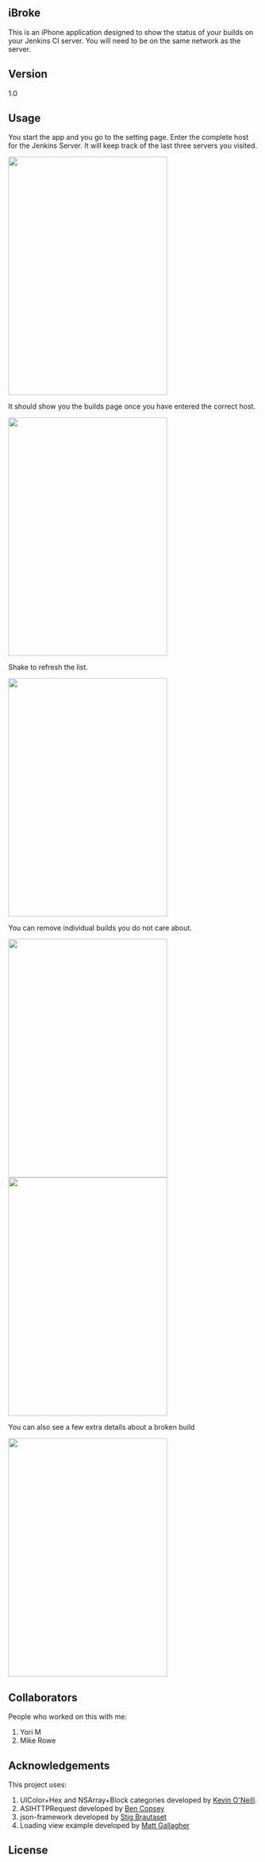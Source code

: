 ## iBroke

This is an iPhone application designed to show the status of your builds on your Jenkins CI server. You will need 
to be on the same network as the server. 

## Version
1.0

## Usage

You start the app and you go to the setting page. Enter the complete host for the Jenkins Server. 
It will keep track of the last three servers you visited. 

<img src="https://github.com/mhussain/iBroke/raw/master/Images/settings.png" width=320 height=480 />

It should show you the builds page once you have entered the correct host.

<img src="https://github.com/mhussain/iBroke/raw/master/Images/builds.png" width=320 height=480 />

Shake to refresh the list. 

<img src="https://github.com/mhussain/iBroke/raw/master/Images/shake.png" width=320 height=480 />

You can remove individual builds you do not care about. 

<img src="https://github.com/mhussain/iBroke/raw/master/Images/edit1.png" width=320 height=480 />
<img src="https://github.com/mhussain/iBroke/raw/master/Images/edit2.png" width=320 height=480 />

You can also see a few extra details about a broken build

<img src="https://github.com/mhussain/iBroke/raw/master/Images/build.png" width=320 height=480 />

## Collaborators
People who worked on this with me:
1. Yori M
2. Mike Rowe

## Acknowledgements

This project uses:
1. UIColor+Hex and NSArray+Block categories developed by [Kevin O'Neill](https://github.com/kevinoneill/Useful-Bits).
2. ASIHTTPRequest developed by [Ben Copsey](https://github.com/pokeb/asi-http-request)
3. json-framework developed by [Stig Brautaset](https://github.com/stig/json-framework)
4. Loading view example developed by [Matt Gallagher](http://cocoawithlove.com/2009/04/showing-message-over-iphone-keyboard.html)


## License